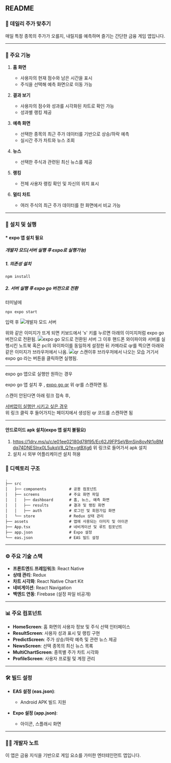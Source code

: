 ## README

### 📱 데일리 주가 맞추기

매일 특정 종목의 주가가 오를지, 내릴지를 예측하며 즐기는 간단한 금융 게임 앱입니다.

---

### 🔑 주요 기능

1. **홈 화면**

   - 사용자의 현재 점수와 남은 시간을 표시
   - 주식을 선택해 예측 화면으로 이동 가능

2. **결과 보기**

   - 사용자의 점수와 성과를 시각화된 차트로 확인 가능
   - 성과별 랭킹 제공

3. **예측 화면**

   - 선택한 종목의 최근 주가 데이터를 기반으로 상승/하락 예측
   - 실시간 주가 차트와 뉴스 조회

4. **뉴스**

   - 선택한 주식과 관련된 최신 뉴스를 제공

5. **랭킹**

   - 전체 사용자 랭킹 확인 및 자신의 위치 표시

6. **멀티 차트**
   - 여러 주식의 최근 주가 데이터를 한 화면에서 비교 가능

---

### 🚀 설치 및 실행

#### \* expo 앱 설치 필요

##### 개발자 모드(서버 실행 후 expo로 실행가능)

##### 1. 의존성 설치

```
npm install
```

##### 2. 서버 실행 후 expo go 버전으로 전환

터미널에

```
npx expo start
```

입력 후
![개발자 모드 서버](./assets/devserver.png)

위와 같은 이미지가 뜨게 되면 키보드에서 's' 키를 누르면 아래의 이미지처럼 expo go 버전으로 전환됨.
![expo go 모드로 전환된 서버](./assets/expogoserver.png)
그 이후 핸드폰 와이파이와 서버를 실행시킨 노트북 혹은 pc의 와이파이를 동일하게 설정한 뒤
카메라로 qr를 찍으면 아래와 같은 이미지가 브라우저에서 나옴.
![qr 스캔이후 브라우저에서 나오는 모습](./assets/qrpictureafter.jpg)
거기서 expo go 라는 버튼을 클릭하면 실행됨.

---

expo go 앱으로 실행만 원하는 경우

expo go 앱 설치 후 ,
[expo go qr](./assets/qrcode.png)
위 qr를 스캔하면 됨.

스캔이 안된다면 아래 링크 접속 후,

[서버없이 실행만 시키고 싶은 경우](https://expo.dev/preview/update?message=%EB%94%94%EB%A0%89%ED%86%A0%EB%A6%AC%20%EC%88%98%EC%A0%95%20%EB%B0%8F%20%ED%8C%A8%ED%82%A4%EC%A7%80%20%EC%88%98%EC%A0%95&updateRuntimeVersion=1.0.0&createdAt=2024-12-11T14%3A28%3A38.064Z&slug=exp&projectId=7c0d2a15-93d6-48ea-b73a-11e446ea908a&group=15ee6386-7812-4975-b551-5364d4100285)  
위 링크 클릭 후 들어가지는 페이지에서 생성된 qr 코드를 스캔하면 됨

---

#### 안드로이드 apk 설치(expo 앱 설치 불필요)

1. https://1drv.ms/u/c/e01ee02180d78f95/Ec62J9FPSeVBmSin8ovNt1oBMdq74DNESlnx0L5ukqV8_Q?e=gtBXg6
   위 링크로 들어가서 apk 설치
2. 설치 시 외부 어플리케이션 설치 허용

### 📂 디렉토리 구조

```
.
├── src
│   ├── components          # 공용 컴포넌트
│   ├── screens             # 주요 화면 파일
│   │   ├── dashboard       # 홈, 뉴스, 예측 화면
│   │   ├── results         # 결과 및 랭킹 화면
│   │   ├── auth            # 로그인 및 회원가입 화면
│   └── store               # Redux 상태 관리
├── assets                  # 앱에 사용되는 이미지 및 아이콘
├── App.tsx                 # 네비게이션 및 루트 컴포넌트
├── app.json                # Expo 설정
└── eas.json                # EAS 빌드 설정
```

---

### ⚙️ 주요 기술 스택

- **프론트엔드 프레임워크**: React Native
- **상태 관리**: Redux
- **차트 시각화**: React Native Chart Kit
- **네비게이션**: React Navigation
- **백엔드 연동**: Firebase (설정 파일 비공개)

---

### 📊 주요 컴포넌트

- **HomeScreen**: 홈 화면의 사용자 정보 및 주식 선택 인터페이스
- **ResultScreen**: 사용자 성과 표시 및 랭킹 구현
- **PredictScreen**: 주가 상승/하락 예측 및 관련 뉴스 제공
- **NewsScreen**: 선택 종목의 최신 뉴스 목록
- **MultiChartScreen**: 종목별 주가 차트 시각화
- **ProfileScreen**: 사용자 프로필 및 계정 관리

---

### 🛠️ 빌드 설정

- **EAS 설정 (eas.json)**:

  - Android APK 빌드 지원

- **Expo 설정 (app.json)**:
  - 아이콘, 스플래시 화면

---

### 👩‍💻 개발자 노트

이 앱은 금융 지식을 기반으로 게임 요소를 가미한 엔터테인먼트 앱입니다.
